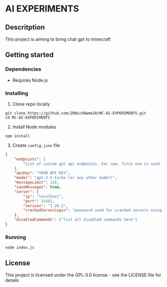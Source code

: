# AI EXPERIMENTS

## Descritption

This project is aiming to bring chat gpt to minecraft

## Getting started

### Dependencies

* Requires Node.js
### Installing
1. Clone repo locally
```
git clone https://github.com/20NickName20/MC-AI-EXPERIMENTS.git
cd MC-AI-EXPERIMENTS
```

2. Install Node modules
```
npm install
```

3. Create `config.json` file
```json
{
    "endpoints": [
        "List of custom gpt api endpoints. For now, first one is used. Leave empty for default."
    ],
    "apiKey": "YOUR API KEY",
    "model": "gpt-3.5-turbo (or any other model)",
    "messageLimit": 128,
    "saveMessages": true,
    "server": {
        "ip": "localhost",
        "port": 25565,
        "version": "1.20.2",
        "crackedServerLogin": "password used for cracked servers using login plugins"
    },
    "disabledCommands": ["list all disabled commands here"]
}
```

### Running

```
node index.js
```

## License

This project is licensed under the GPL-3.0 license - see the LICENSE file for details